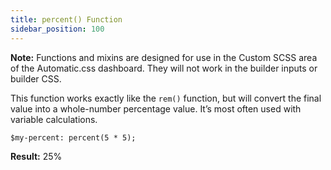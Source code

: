 ```yaml
---
title: percent() Function
sidebar_position: 100
---
```


**Note:** Functions and mixins are designed for use in the Custom SCSS area of the Automatic.css dashboard. They will not work in the builder inputs or builder CSS.

This function works exactly like the `rem()` function, but will convert the final value into a whole-number percentage value. It’s most often used with variable calculations.

```HTML
$my-percent: percent(5 * 5);
```

**Result:** 25%
